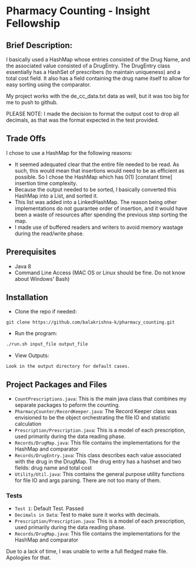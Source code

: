 # Pharmacy Counting - Insight Fellowship

## Brief Description:

I basically used a HashMap whose entries consisted of the Drug Name, and the associated value consisted of a DrugEntry.
The DrugEntry class essentially has a HashSet of prescribers (to maintain uniqueness) and a total cost field.
It also has a field containing the drug name itself to allow for easy sorting using the comparator.

My project works with the de_cc_data.txt data as well, but it was too big for me to push to github.

PLEASE NOTE: I made the decision to format the output cost to drop all decimals, as that was the format expected in the test provided.

## Trade Offs
I chose to use a HashMap for the following reasons:

* It seemed adequated clear that the entire file needed to be read. As such, this would mean that insertions would
need to be as efficient as possible. So I chose the HashMap which has 0(1) [constant time] insertion time complexity.
* Because the output needed to be sorted, I basically converted this HashMap into a List, and sorted it.
* This list was added into a LinkedHashMap. The reason being other implementations do not guarantee order of insertion,
and it would have been a waste of resources after spending the previous step sorting the map.
* I made use of buffered readers and writers to avoid memory wastage during the read/write phase.

## Prerequisites
- Java 8
- Command Line Access (MAC OS or Linux should be fine. Do not know about Windows' Bash)

## Installation
* Clone the repo if needed:
```
git clone https://github.com/balakrishna-k/pharmacy_counting.git
```

* Run the program:
```bash
./run.sh input_file output_file
```

* View Outputs:
```
Look in the output directory for default cases.
```

## Project Packages and Files
* `CountPrescriptions.java`: This is the main java class that combines my separate packages to peform the counting.
* `PharmacyCounter/RecordKeeper.java`: The Record Keeper class was envisioned to be the object orchestrating the file IO and statistic calculation
* `Prescription/Prescription.java`: This is a model of each prescription, used primarily during the data reading phase.
* `Records/DrugMap.java`: This file contains the implementations for the HashMap and comparator
* `Records/DrugEntry.java`: This class describes each value associated with the drug in the DrugMap. The drug entry has a hashset and two fields: drug name and total cost
* `Utility/Util.java`: This contains the general purpose utility functions for file IO and args parsing. There are not too many of them.

### Tests
* `Test 1`: Default Test. Passed
* `Decimals in Data`: Test to make sure it works with decimals.
* `Prescription/Prescription.java`: This is a model of each prescription, used primarily during the data reading phase.
* `Records/DrugMap.java`: This file contains the implementations for the HashMap and comparator

Due to a lack of time, I was unable to write a full fledged make file. Apologies for that.